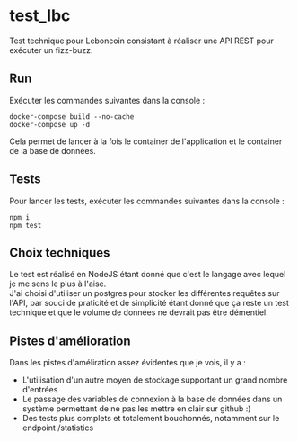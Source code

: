 # test_lbc

Test technique pour Leboncoin consistant à réaliser une API REST pour exécuter un fizz-buzz.

## Run

Exécuter les commandes suivantes dans la console :

```console
docker-compose build --no-cache
docker-compose up -d
```

Cela permet de lancer à la fois le container de l'application et le container de la base de données.

## Tests

Pour lancer les tests, exécuter les commandes suivantes dans la console :

```console
npm i
npm test
```

## Choix techniques

Le test est réalisé en NodeJS étant donné que c'est le langage avec lequel je me sens le plus à l'aise.  
J'ai choisi d'utiliser un postgres pour stocker les différentes requêtes sur l'API, par souci de praticité et de simplicité étant donné que ça reste un test technique et que le volume de données ne devrait pas être démentiel.

## Pistes d'amélioration

Dans les pistes d'améliration assez évidentes que je vois, il y a :

- L'utilisation d'un autre moyen de stockage supportant un grand nombre d'entrées
- Le passage des variables de connexion à la base de données dans un système permettant de ne pas les mettre en clair sur github :)
- Des tests plus complets et totalement bouchonnés, notamment sur le endpoint /statistics
